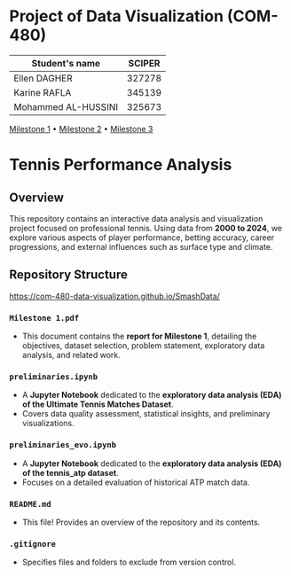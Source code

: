 # Project of Data Visualization (COM-480)

| Student's name | SCIPER |
| -------------- | ------ |
|Ellen DAGHER| 327278 |
|Karine RAFLA| 345139|
|Mohammed AL-HUSSINI| 325673|

[Milestone 1](#milestone-1) • [Milestone 2](#milestone-2) • [Milestone 3](#milestone-3)

# Tennis Performance Analysis

## Overview
This repository contains an interactive data analysis and visualization project focused on professional tennis. Using data from **2000 to 2024**, we explore various aspects of player performance, betting accuracy, career progressions, and external influences such as surface type and climate.

## Repository Structure

https://com-480-data-visualization.github.io/SmashData/

### `Milestone 1.pdf`
- This document contains the **report for Milestone 1**, detailing the objectives, dataset selection, problem statement, exploratory data analysis, and related work.

### `preliminaries.ipynb`
- A **Jupyter Notebook** dedicated to the **exploratory data analysis (EDA) of the Ultimate Tennis Matches Dataset**.
- Covers data quality assessment, statistical insights, and preliminary visualizations.

### `preliminaries_evo.ipynb`
- A **Jupyter Notebook** dedicated to the **exploratory data analysis (EDA) of the tennis_atp dataset**.
- Focuses on a detailed evaluation of historical ATP match data.

### `README.md`
- This file! Provides an overview of the repository and its contents.

###  `.gitignore`
- Specifies files and folders to exclude from version control.
